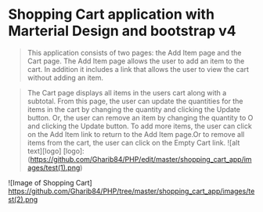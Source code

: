 # Shopping Cart application with Marterial Design and bootstrap v4

>  This application consists of two pages: the Add Item page and the Cart page. The Add Item     page allows the user to add an item to the cart. In addition it includes a link that          allows the user to view the cart without adding an item.

> The Cart page displays all items in the users cart along with a subtotal. From this page,     the user can update the quantities for the items in the cart by changing the quantity and     clicking the Update button. Or, the user can remove an item by changing the quantity to O     and clicking the Update button. To add more items, the user can click on the Add Item link    to return to the Add Item page.Or to remove all items from the cart, the user can click on    the Empty Cart link.
![alt text][logo]
[logo]: (https://github.com/Gharib84/PHP/edit/master/shopping_cart_app/images/test(1).png)


![Image of Shopping Cart]
https://github.com/Gharib84/PHP/tree/master/shopping_cart_app/images/test(2).png

